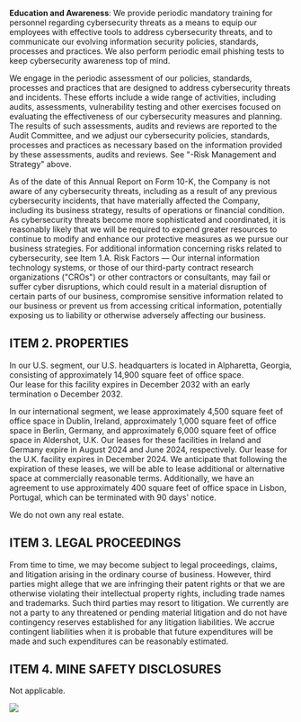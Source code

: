 **Education and Awareness**: We provide periodic mandatory training for personnel regarding cybersecurity threats as a means to equip our employees with effective tools to address cybersecurity threats, and to communicate our evolving information security policies, standards, processes and practices. We also perform periodic email phishing tests to keep cybersecurity awareness top of mind.

We engage in the periodic assessment of our policies, standards, processes and practices that are designed to address cybersecurity threats and incidents. These efforts include a wide range of activities, including audits, assessments, vulnerability testing and other exercises focused on evaluating the effectiveness of our cybersecurity measures and planning. The results of such assessments, audits and reviews are reported to the Audit Committee, and we adjust our cybersecurity policies, standards, processes and practices as necessary based on the information provided by these assessments, audits and reviews. See "-Risk Management and Strategy" above.

As of the date of this Annual Report on Form 10-K, the Company is not aware of any cybersecurity threats, including as a result of any previous cybersecurity incidents, that have materially affected the Company, including its business strategy, results of operations or financial condition. As cybersecurity threats become more sophisticated and coordinated, it is reasonably likely that we will be required to expend greater resources to continue to modify and enhance our protective measures as we pursue our business strategies. For additional information concerning risks related to cybersecurity, see Item 1.A. Risk Factors — Our internal information technology systems, or those of our third-party contract research organizations ("CROs") or other contractors or consultants, may fail or suffer cyber disruptions, which could result in a material disruption of certain parts of our business, compromise sensitive information related to our business or prevent us from accessing critical information, potentially exposing us to liability or otherwise adversely affecting our business.

## **ITEM 2. PROPERTIES**

In our U.S. segment, our U.S. headquarters is located in Alpharetta, Georgia, consisting of approximately 14,900 square feet of office space.<br>Our lease for this facility expires in December 2032 with an early termination o December 2032.

In our international segment, we lease approximately 4,500 square feet of office space in Dublin, Ireland, approximately 1,000 square feet of office space in Berlin, Germany, and approximately 6,000 square feet of office space in Aldershot, U.K. Our leases for these facilities in Ireland and Germany expire in August 2024 and June 2024, respectively. Our lease for the U.K. facility expires in December 2024. We anticipate that following the expiration of these leases, we will be able to lease additional or alternative space at commercially reasonable terms. Additionally, we have an agreement to use approximately 400 square feet of office space in Lisbon, Portugal, which can be terminated with 90 days' notice.

We do not own any real estate.

## ITEM 3. LEGAL PROCEEDINGS

From time to time, we may become subject to legal proceedings, claims, and litigation arising in the ordinary course of business. However, third parties might allege that we are infringing their patent rights or that we are otherwise violating their intellectual property rights, including trade names and trademarks. Such third parties may resort to litigation. We currently are not a party to any threatened or pending material litigation and do not have contingency reserves established for any litigation liabilities. We accrue contingent liabilities when it is probable that future expenditures will be made and such expenditures can be reasonably estimated.

## **ITEM 4. MINE SAFETY DISCLOSURES**

Not applicable.

![](_page_0_Picture_12.jpeg)